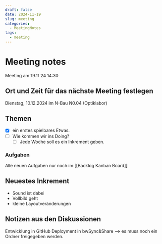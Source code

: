 ```yaml
---
draft: false
date: 2024-11-19
slug: meeting
categories:
  - MeetingNotes
tags:
  - meeting
---
```



# Meeting notes

Meeting am 19.11.24 14:30


## Ort und Zeit für das nächste Meeting festlegen

Dienstag, 10.12.2024 im N-Bau N0.04 (Optiklabor)

## Themen
- [x] ein erstes spielbares Etwas.
- [ ] Wie kommen wir ins Doing?
	- [ ] Jede Woche soll es ein Inkrement geben.

### Aufgaben

Alle neuen Aufgaben nur noch im [[Backlog Kanban Board]]

## Neuestes Inkrement
- Sound ist dabei
- Vollbild geht
- kleine Layoutveränderungen


## Notizen aus den Diskussionen

Entwicklung in GitHub
Deployment in bwSync&Share --> es muss noch ein Ordner freigegeben werden.

	
